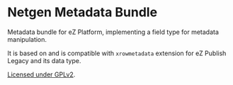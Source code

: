 Netgen Metadata Bundle
======================

Metadata bundle for eZ Platform, implementing a field type for metadata manipulation.

It is based on and is compatible with `xrowmetadata` extension for eZ Publish Legacy
and its data type.

[Licensed under GPLv2](LICENSE).
